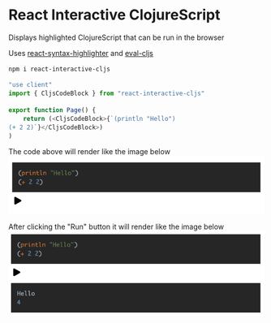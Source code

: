 # React Interactive ClojureScript

Displays highlighted ClojureScript that can be run in the browser

Uses [react-syntax-highlighter](https://github.com/react-syntax-highlighter/react-syntax-highlighter) and [eval-cljs](https://github.com/thiagooak/eval-cljs)

```sh
npm i react-interactive-cljs
```

```js
"use client"
import { CljsCodeBlock } from "react-interactive-cljs"

export function Page() {
    return (<CljsCodeBlock>{`(println "Hello")
(+ 2 2)`}</CljsCodeBlock>)
)
```

The code above will render like the image below
![](before.png)

After clicking the "Run" button it will render like the image below
![](after.png)